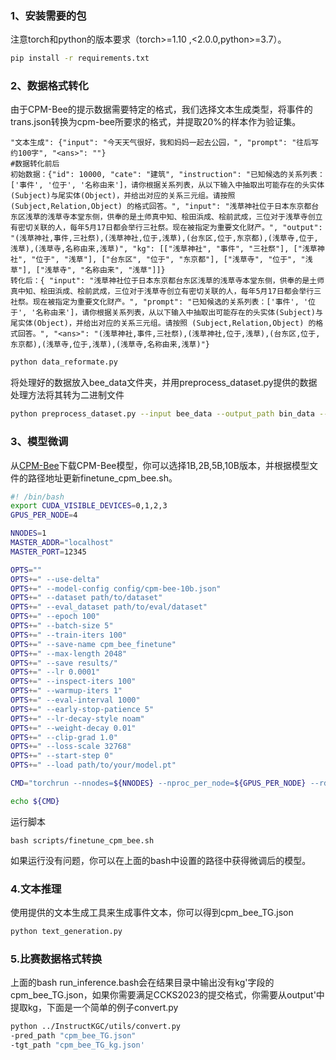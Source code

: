### 1、安装需要的包

注意torch和python的版本要求（torch>=1.10 ,<2.0.0,python>=3.7）。
```bash
pip install -r requirements.txt
```



### 2、数据格式转化

由于CPM-Bee的提示数据需要特定的格式，我们选择文本生成类型，将事件的trans.json转换为cpm-bee所要求的格式，并提取20%的样本作为验证集。
```
"文本生成": {"input": "今天天气很好，我和妈妈一起去公园，", "prompt": "往后写约100字", "<ans>": ""}
#数据转化前后
初始数据：{"id": 10000, "cate": "建筑", "instruction": "已知候选的关系列表：['事件', '位于', '名称由来']，请你根据关系列表，从以下输入中抽取出可能存在的头实体(Subject)与尾实体(Object)，并给出对应的关系三元组。请按照 (Subject,Relation,Object) 的格式回答。", "input": "浅草神社位于日本东京都台东区浅草的浅草寺本堂东侧，供奉的是土师真中知、桧田浜成、桧前武成，三位对于浅草寺创立有密切关联的人，每年5月17日都会举行三社祭。现在被指定为重要文化财产。", "output": "(浅草神社,事件,三社祭),(浅草神社,位于,浅草),(台东区,位于,东京都),(浅草寺,位于,浅草),(浅草寺,名称由来,浅草)", "kg": [["浅草神社", "事件", "三社祭"], ["浅草神社", "位于", "浅草"], ["台东区", "位于", "东京都"], ["浅草寺", "位于", "浅草"], ["浅草寺", "名称由来", "浅草"]]}
转化后：{ "input": "浅草神社位于日本东京都台东区浅草的浅草寺本堂东侧，供奉的是土师真中知、桧田浜成、桧前武成，三位对于浅草寺创立有密切关联的人，每年5月17日都会举行三社祭。现在被指定为重要文化财产。", "prompt": "已知候选的关系列表：['事件', '位于', '名称由来']，请你根据关系列表，从以下输入中抽取出可能存在的头实体(Subject)与尾实体(Object)，并给出对应的关系三元组。请按照 (Subject,Relation,Object) 的格式回答。", "<ans>": "(浅草神社,事件,三社祭),(浅草神社,位于,浅草),(台东区,位于,东京都),(浅草寺,位于,浅草),(浅草寺,名称由来,浅草)"}
```
```bash
python data_reformate.py
```

将处理好的数据放入bee_data文件夹，并用preprocess_dataset.py提供的数据处理方法将其转为二进制文件

```bash
python preprocess_dataset.py --input bee_data --output_path bin_data --output_name ccpm_data
```


### 3、模型微调
从[CPM-Bee](https://github.com/OpenBMB/CPM-Bee/tree/main/tutorials/basic_task_finetune)下载CPM-Bee模型，你可以选择1B,2B,5B,10B版本，并根据模型文件的路径地址更新finetune_cpm_bee.sh。

```bash
#! /bin/bash
export CUDA_VISIBLE_DEVICES=0,1,2,3
GPUS_PER_NODE=4

NNODES=1
MASTER_ADDR="localhost"
MASTER_PORT=12345

OPTS=""
OPTS+=" --use-delta"
OPTS+=" --model-config config/cpm-bee-10b.json"
OPTS+=" --dataset path/to/dataset"
OPTS+=" --eval_dataset path/to/eval/dataset"
OPTS+=" --epoch 100"
OPTS+=" --batch-size 5"
OPTS+=" --train-iters 100"
OPTS+=" --save-name cpm_bee_finetune"
OPTS+=" --max-length 2048"
OPTS+=" --save results/"
OPTS+=" --lr 0.0001"
OPTS+=" --inspect-iters 100"
OPTS+=" --warmup-iters 1"
OPTS+=" --eval-interval 1000"
OPTS+=" --early-stop-patience 5"
OPTS+=" --lr-decay-style noam"
OPTS+=" --weight-decay 0.01"
OPTS+=" --clip-grad 1.0"
OPTS+=" --loss-scale 32768"
OPTS+=" --start-step 0"
OPTS+=" --load path/to/your/model.pt"

CMD="torchrun --nnodes=${NNODES} --nproc_per_node=${GPUS_PER_NODE} --rdzv_id=1 --rdzv_backend=c10d --rdzv_endpoint=${MASTER_ADDR}:${MASTER_PORT} finetune_cpm_bee.py ${OPTS}"

echo ${CMD}
```



运行脚本

```
bash scripts/finetune_cpm_bee.sh
```
如果运行没有问题，你可以在上面的bash中设置的路径中获得微调后的模型。
### 4.文本推理
使用提供的文本生成工具来生成事件文本，你可以得到cpm_bee_TG.json
```bash
python text_generation.py
```
### 5.比赛数据格式转换
上面的bash run_inference.bash会在结果目录中输出没有kg'字段的cpm_bee_TG.json，如果你需要满足CCKS2023的提交格式，你需要从output'中提取kg，下面是一个简单的例子convert.py
```bash
python ../InstructKGC/utils/convert.py
-pred_path "cpm_bee_TG.json"
-tgt_path "cpm_bee_TG_kg.json'
```